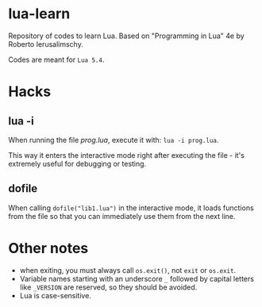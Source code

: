 # lua-learn
Repository of codes to learn Lua. Based on "Programming in Lua" 4e by Roberto Ierusalimschy.

Codes are meant for `Lua 5.4`.

# Hacks
## lua -i
When running the file *prog.lua*, execute it with: `lua -i prog.lua`.

This way it enters the interactive mode right after executing the file - it's extremely useful for debugging or testing.

## dofile
When calling `dofile("lib1.lua")` in the interactive mode, it loads functions from the file so that you can immediately use them 
from the next line.

# Other notes
- when exiting, you must always call `os.exit()`, not `exit` or `os.exit`.
- Variable names starting with an underscore `_` followed by capital letters like `_VERSION` are reserved, so they should be avoided.
- Lua is case-sensitive.
